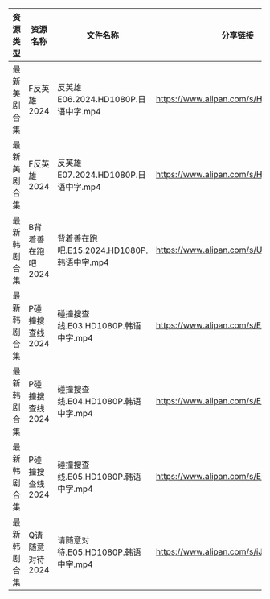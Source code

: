 | 资源类型   | 资源名称        | 文件名称                             | 分享链接                                 | 更新时间                |
| ------ | ----------- | -------------------------------- | ------------------------------------ | ------------------- |
| 最新美剧合集 | F反英雄2024    | 反英雄E06.2024.HD1080P.日语中字.mp4     | https://www.alipan.com/s/HAN9MAupm94 | 2024-05-28 08:11:19 |
| 最新美剧合集 | F反英雄2024    | 反英雄E07.2024.HD1080P.日语中字.mp4     | https://www.alipan.com/s/HAN9MAupm94 | 2024-05-28 08:11:19 |
| 最新韩剧合集 | B背着善在跑吧2024 | 背着善在跑吧.E15.2024.HD1080P.韩语中字.mp4 | https://www.alipan.com/s/UxcQJyUgruW | 2024-05-28 08:11:16 |
| 最新韩剧合集 | P碰撞搜查线2024  | 碰撞搜查线.E03.HD1080P.韩语中字.mp4       | https://www.alipan.com/s/ExkrRtDoNYC | 2024-05-28 08:07:15 |
| 最新韩剧合集 | P碰撞搜查线2024  | 碰撞搜查线.E04.HD1080P.韩语中字.mp4       | https://www.alipan.com/s/ExkrRtDoNYC | 2024-05-28 08:07:14 |
| 最新韩剧合集 | P碰撞搜查线2024  | 碰撞搜查线.E05.HD1080P.韩语中字.mp4       | https://www.alipan.com/s/ExkrRtDoNYC | 2024-05-28 08:07:14 |
| 最新韩剧合集 | Q请随意对待2024  | 请随意对待.E05.HD1080P.韩语中字.mp4       | https://www.alipan.com/s/iJ1hfG7FjwZ | 2024-05-28 08:07:32 |
